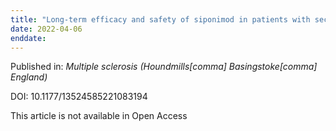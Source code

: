 ```yaml
---
title: "Long-term efficacy and safety of siponimod in patients with secondary progressive multiple sclerosis: Analysis of EXPAND core and extension data up to >5 years."
date: 2022-04-06
enddate:
---
```


Published in: *Multiple sclerosis (Houndmills[comma] Basingstoke[comma] England)*

DOI: 10.1177/13524585221083194

This article is not available in Open Access


